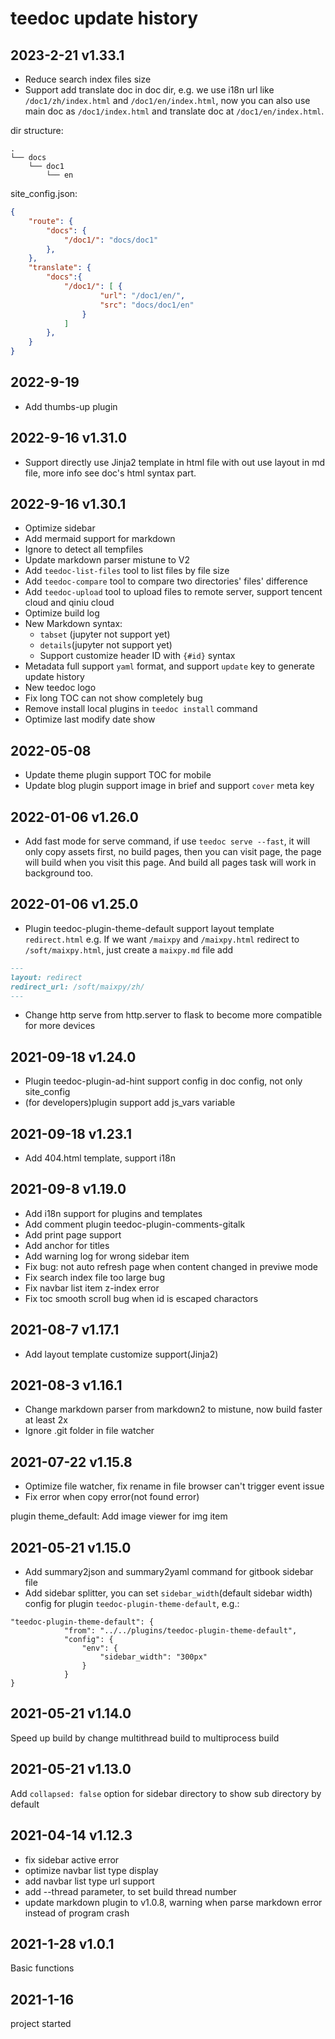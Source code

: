 teedoc update history
========

## 2023-2-21 v1.33.1

* Reduce search index files size
* Support add translate doc in doc dir, e.g. we use i18n url like `/doc1/zh/index.html` and `/doc1/en/index.html`, now you can also use main doc as `/doc1/index.html` and translate doc at `/doc1/en/index.html`.

dir structure:
```
.
└── docs
    └── doc1
        └── en

```

site_config.json:
```json
{
    "route": {
        "docs": {
            "/doc1/": "docs/doc1"
        },
    },
    "translate": {
        "docs":{
            "/doc1/": [ {
                    "url": "/doc1/en/",
                    "src": "docs/doc1/en"
                }
            ]
        },
    }
}
```

## 2022-9-19

* Add thumbs-up plugin

## 2022-9-16 v1.31.0

* Support directly use Jinja2 template in html file with out use layout in md file, more info see doc's html syntax part.

## 2022-9-16 v1.30.1

* Optimize sidebar
* Add mermaid support for markdown
* Ignore to detect all tempfiles
* Update markdown parser mistune to V2
* Add `teedoc-list-files` tool to list files by file size
* Add `teedoc-compare` tool to compare two directories' files' difference
* Add `teedoc-upload` tool to upload files to remote server, support tencent cloud and qiniu cloud
* Optimize build log
* New Markdown syntax:
  * `tabset` (jupyter not support yet)
  * `details`(jupyter not support yet)
  * Support customize header ID with `{#id}` syntax
* Metadata full support `yaml` format, and support `update` key to generate update history
* New teedoc logo
* Fix long TOC can not show completely bug
* Remove install local plugins in `teedoc install` command
* Optimize last modify date show

## 2022-05-08

* Update theme plugin support TOC for mobile
* Update blog plugin support image in brief and support `cover` meta key


## 2022-01-06 v1.26.0

* Add fast mode for serve command, if use `teedoc serve --fast`, it will only copy assets first, no build pages, then you can visit page, the page will build when you visit this page. And build all pages task will work in background too.

## 2022-01-06 v1.25.0

* Plugin teedoc-plugin-theme-default support layout template `redirect.html`
e.g. If we want `/maixpy` and `/maixpy.html` redirect to `/soft/maixpy.html`, just create a `maixpy.md` file add
```markdown
---
layout: redirect
redirect_url: /soft/maixpy/zh/
---
```

* Change http serve from http.server to flask to become more compatible for more devices


## 2021-09-18 v1.24.0

* Plugin teedoc-plugin-ad-hint support config in doc config, not only site_config
* (for developers)plugin support add js_vars variable

## 2021-09-18 v1.23.1

* Add 404.html template, support i18n

## 2021-09-8 v1.19.0

* Add i18n support for plugins and templates
* Add comment plugin teedoc-plugin-comments-gitalk
* Add print page support
* Add anchor for titles
* Add warning log for wrong sidebar item
* Fix bug: not auto refresh page when content changed in previwe mode
* Fix search index file too large bug
* Fix navbar list item z-index error
* Fix toc smooth scroll bug when id is escaped charactors

## 2021-08-7 v1.17.1

* Add layout template customize support(Jinja2)

## 2021-08-3 v1.16.1

* Change markdown parser from markdown2 to mistune, now build faster at least 2x
* Ignore .git folder in file watcher

## 2021-07-22 v1.15.8


* Optimize file watcher, fix rename in file browser can't trigger event issue
* Fix error when copy error(not found error)

plugin theme_default: Add image viewer for img item

## 2021-05-21 v1.15.0

* Add summary2json and summary2yaml command for gitbook sidebar file
* Add sidebar splitter, you can set `sidebar_width`(default sidebar width) config for plugin  `teedoc-plugin-theme-default`, e.g.:
```
"teedoc-plugin-theme-default": {
            "from": "../../plugins/teedoc-plugin-theme-default",
            "config": {
                "env": {
                    "sidebar_width": "300px"
                }
            }
}
```


## 2021-05-21 v1.14.0

Speed up build by change multithread build to multiprocess build

## 2021-05-21 v1.13.0

Add `collapsed: false` option for sidebar directory to show sub directory by default

## 2021-04-14 v1.12.3

* fix sidebar active error
* optimize navbar list type display
* add navbar list type url support
* add --thread parameter, to set build thread number
* update markdown plugin to v1.0.8, warning when parse markdown error instead of program crash

## 2021-1-28 v1.0.1

Basic functions


## 2021-1-16

project started

